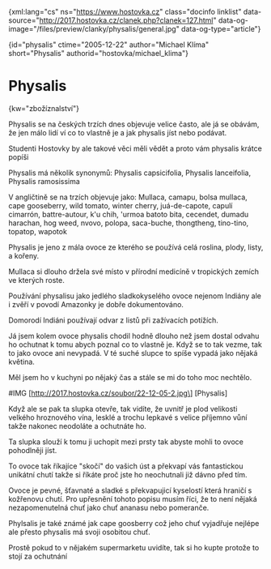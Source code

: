 
{xml:lang="cs" ns="https://www.hostovka.cz" class="docinfo linklist" data-source="http://2017.hostovka.cz/clanek.php?clanek=127.html" data-og-image="/files/preview/clanky/physalis/general.jpg" data-og-type="article"}

{id="physalis" ctime="2005-12-22" author="Michael Klíma" short="Physalis" authorid="hostovka/michael_klima"}

# Physalis

<!-- generated attribute kw by user_udpatekw.sh on 2019-02-23, do not edit -->

{kw="zbožíznalství"}

Physalis se na českých trzích dnes objevuje velice často, ale já se obávám, že jen málo lidí ví co to vlastně je a jak physalis jíst nebo podávat.

Studenti Hostovky by ale takové věci měli vědět a proto vám physalis krátce popíši

Physalis má několik synonymů: Physalis capsicifolia, Physalis lanceifolia, Physalis ramosissima

V angličtině se na trzích objevuje jako: Mullaca, camapu, bolsa mullaca, cape gooseberry, wild tomato, winter cherry, juá-de-capote, capulí cimarrón, battre-autour, k'u chih, 'urmoa batoto bita, cecendet, dumadu harachan, hog weed, nvovo, polopa, saca-buche, thongtheng, tino-tino, topatop, wapotok

Physalis je jeno z mála ovoce ze kterého se používá celá roslina, plody, listy, a kořeny.

Mullaca si dlouho držela své místo v přírodní medicíně v tropických zemích ve kterých roste.

Používání physalisu jako jedlého sladkokyselého ovoce nejenom Indiány ale i zvěří v povodí Amazonky je dobře dokumentováno.

Domorodí Indiáni používají odvar z listů při zažívacích potížích.

Já jsem kolem ovoce physalis chodil hodně dlouho než jsem dostal odvahu ho ochutnat k tomu abych poznal co to vlastně je. Když se to tak vezme, tak to jako ovoce ani nevypadá. V té suché slupce to spíše vypadá jako nějaká květina.

Měl jsem ho v kuchyni po nějaký čas a stále se mi do toho moc nechtělo.

#IMG \[http://2017.hostovka.cz/soubor/22-12-05-2.jpg\] \[Physalis\]

Když ale se pak ta slupka otevře, tak vidíte, že uvnitř je plod velikosti velkého hroznového vína, lesklé a trochu lepkavé s velice příjemno vůní takže nakonec neodoláte a ochutnáte ho.

Ta slupka slouží k tomu ji uchopit mezi prsty tak abyste mohli to ovoce pohodlněji jíst.

To ovoce tak říkajíce "skočí" do vašich úst a překvapí vás fantastickou unikátní chutí takže si říkáte proč jste ho neochutnali již dávno před tím.

Ovoce je pevné, šťavnaté a sladké s překvapujicí kyselostí která hraničí s kožřenovu chutí. Pro upřesnění tohoto popisu musím říci, že to není nějaká nezapomenutelná chuť jako chuť ananasu nebo pomeranče.

Phylsalis je také známé jak cape goosberry což jeho chuť vyjadřuje nejlépe ale přesto physalis má svoji osobitou chuť.

Prostě pokud to v nějakém supermarketu uvidíte, tak si ho kupte protože to stojí za ochutnání

